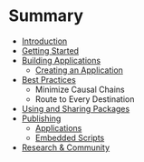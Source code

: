 # Summary

* [Introduction](README.md)
* [Getting Started](getting_started/README.md)
* [Building Applications](applications/README.md)
   * [Creating an Application](applications/creating.md)
* [Best Practices](best_practices/README.md)
   * Minimize Causal Chains
   * Route to Every Destination
* [Using and Sharing Packages](packages/README.md)
* [Publishing](publishing/README.md)
   * [Applications](publishing/applications.md)
   * [Embedded Scripts](publishing/embedded_scripts.md)
* [Research & Community](research_and_community/README.md)

